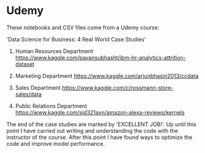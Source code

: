 # Udemy

These notebooks and CSV files come from a Udemy course: 

'Data Science for Business: 4 Real World Case Studies'

1. Human Resources Department 
https://www.kaggle.com/pavansubhasht/ibm-hr-analytics-attrition-dataset

2. Marketing Department
https://www.kaggle.com/arjunbhasin2013/ccdata

3. Sales Department 
https://www.kaggle.com/c/rossmann-store-sales/data

4. Public Relations Department
https://www.kaggle.com/sid321axn/amazon-alexa-reviews/kernels

The end of the case studies are marked by 'EXCELLENT JOB!'. Up until this point I have carried out writing and understanding the code with the instructor of the course. After this point I have found ways to optimize the code and improve model performance. 
